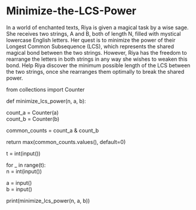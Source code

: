 # Minimize-the-LCS-Power

In a world of enchanted texts, Riya is given a magical task by a wise sage. She receives two strings, A and B, both of length N, filled with mystical lowercase English letters. Her quest is to minimize the power of their Longest Common Subsequence (LCS), which represents the shared magical bond between the two strings. However, Riya has the freedom to rearrange the letters in both strings in any way she wishes to weaken this bond.
Help Riya discover the minimum possible length of the LCS between the two strings, once she rearranges them optimally to break the shared power.

from collections import Counter  
  
def minimize_lcs_power(n, a, b):  

   count_a = Counter(a)  
   count_b = Counter(b)  
  
   common_counts = count_a & count_b  
  
   return max(common_counts.values(), default=0)  
  
t = int(input())  
  
for _ in range(t):  
   n = int(input())  
  
   a = input()  
   b = input()  
  
   print(minimize_lcs_power(n, a, b))
